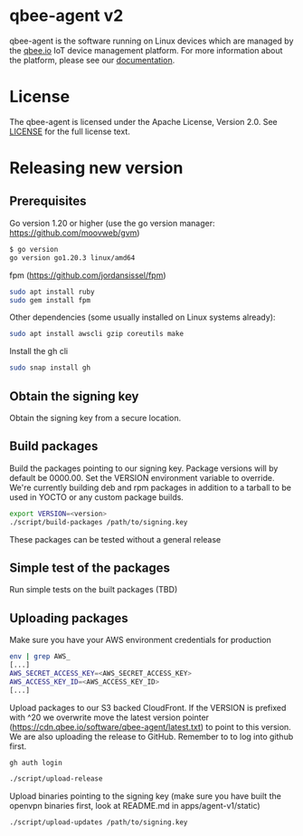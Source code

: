 # qbee-agent v2

qbee-agent is the software running on Linux devices which are managed by the [qbee.io](https://qbee.io) IoT device management platform. For more information about the platform, please see our [documentation](https://qbee.io/docs/).

# License

The qbee-agent is licensed under the Apache License, Version 2.0. See
[LICENSE](https://github.com/qbee-io/qbee-agent/blob/master/LICENSE) for the full license text.

# Releasing new version

## Prerequisites

Go version 1.20 or higher (use the go version manager: https://github.com/moovweb/gvm)

```bash
$ go version
go version go1.20.3 linux/amd64

```

fpm (https://github.com/jordansissel/fpm)

```bash
sudo apt install ruby
sudo gem install fpm
```

Other dependencies (some usually installed on Linux systems already):

```bash
sudo apt install awscli gzip coreutils make
```

Install the gh cli
```bash
sudo snap install gh
```

## Obtain the signing key

Obtain the signing key from a secure location.

## Build packages

Build the packages pointing to our signing key. Package versions will by default be 0000.00. Set the VERSION environment
variable to override. We're currently building deb and rpm packages in addition to a tarball to be used in YOCTO or any custom
package builds.

```bash
export VERSION=<version>
./script/build-packages /path/to/signing.key
```

These packages can be tested without a general release

## Simple test of the packages

Run simple tests on the built packages (TBD)

## Uploading packages

Make sure you have your AWS environment credentials for production

```bash
env | grep AWS_
[...]
AWS_SECRET_ACCESS_KEY=<AWS_SECRET_ACCESS_KEY>
AWS_ACCESS_KEY_ID=<AWS_ACCESS_KEY_ID>
[...]
```

Upload packages to our S3 backed CloudFront. If the VERSION is prefixed with ^20 we overwrite move the latest version pointer 
(https://cdn.qbee.io/software/qbee-agent/latest.txt) to point to this version. We are also uploading the release to GitHub. 
Remember to to log into github first.

```bash
gh auth login
```

```bash
./script/upload-release 
```

Upload binaries pointing to the signing key (make sure you have built the openvpn binaries first, look at README.md in apps/agent-v1/static)

```bash
./script/upload-updates /path/to/signing.key
```
